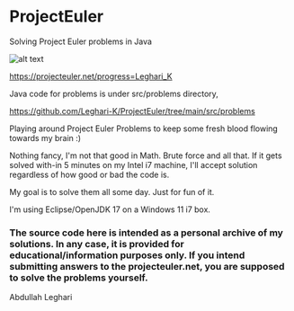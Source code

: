 # ProjectEuler
Solving Project Euler problems in Java

![alt text](https://projecteuler.net/profile/Leghari_K.png)



https://projecteuler.net/progress=Leghari_K


Java code for problems is under src/problems directory,

https://github.com/Leghari-K/ProjectEuler/tree/main/src/problems

Playing around Project Euler Problems to keep some fresh blood flowing towards my brain :)

Nothing fancy, I'm not that good in Math. Brute force and all that. If it gets solved with-in 5 minutes on my Intel i7 machine, I'll accept solution regardless of how good or bad the code is.

My goal is to solve them all some day. Just for fun of it.



I'm using Eclipse/OpenJDK 17 on a Windows 11 i7 box.



### The source code here is intended as a personal archive of my solutions. In any case, it is provided for educational/information purposes only. If you intend submitting answers to the projecteuler.net, you are supposed to solve the problems yourself.

Abdullah Leghari
